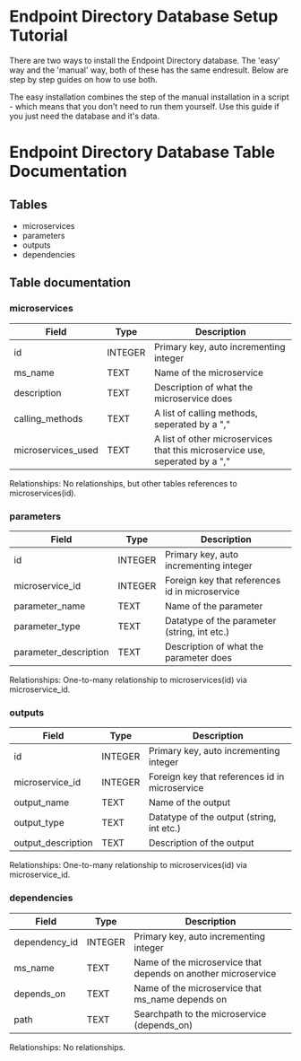 # Endpoint Directory Database Setup Tutorial
There are two ways to install the Endpoint Directory database. The 'easy' way and the 'manual' way, both of these has the same endresult. Below are step by step guides on how to use both. 

The easy installation combines the step of the manual installation in a script - which means that you don't need to run them yourself. Use this guide if you just need the database and it's data.



# Endpoint Directory Database Table Documentation
## Tables
- microservices
- parameters
- outputs
- dependencies

## Table documentation
### microservices
| Field | Type | Description |
| ------ | ------ | ------ |
| id | INTEGER | Primary key, auto incrementing integer |
| ms_name | TEXT | Name of the microservice |
| description | TEXT | Description of what the microservice does |
| calling_methods | TEXT | A list of calling methods, seperated by a "," |
| microservices_used | TEXT | A list of other microservices that this microservice use, seperated by a "," |

Relationships: No relationships, but other tables references to microservices(id).

### parameters
| Field | Type | Description |
| ------ | ------ | ------ |
| id | INTEGER | Primary key, auto incrementing integer |
| microservice_id | INTEGER | Foreign key that references id in microservice |
| parameter_name | TEXT | Name of the parameter |
| parameter_type | TEXT | Datatype of the parameter (string, int etc.) |
| parameter_description | TEXT | Description of what the parameter does |

Relationships: One-to-many relationship to microservices(id) via microservice_id.

### outputs
| Field | Type | Description |
| ------ | ------ | ------ |
| id | INTEGER | Primary key, auto incrementing integer |
| microservice_id | INTEGER | Foreign key that references id in microservice |
| output_name | TEXT | Name of the output |
| output_type | TEXT | Datatype of the output (string, int etc.) |
| output_description | TEXT | Description of the output |

Relationships: One-to-many relationship to microservices(id) via microservice_id.

### dependencies
| Field | Type | Description |
| ------ | ------ | ------ |
| dependency_id | INTEGER | Primary key, auto incrementing integer |
| ms_name | TEXT | Name of the microservice that depends on another microservice |
| depends_on | TEXT | Name of the microservice that ms_name depends on |
| path | TEXT | Searchpath to the microservice (depends_on) |

Relationships: No relationships.